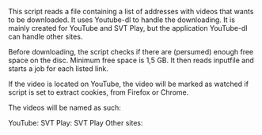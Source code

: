 This script reads a file containing a list of addresses with videos that wants to be downloaded. It uses Youtube-dl to handle the downloading. It is mainly created for YouTube and SVT Play, but the application YouTube-dl can handle other sites.

Before downloading, the script checks if there are (persumed) enough free space on the disc. Minimum free space is 1,5 GB. It then reads inputfile and starts a job for each listed link.

If the video is located on YouTube, the video will be marked as watched if script is set to extract cookies, from Firefox or Chrome.

The videos will be named as such:

  YouTube: <Date of publication> <YouTube-username> <Videoname>
  SVT Play: <Date of publication> SVT Play <Videoname>
  Other sites: <Domain-name> <Videoname>
